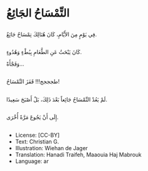 # التِّمْسَاحُ الجَائِعُ

##
فِي يَوْمٍ مِنَ الأَيَّامِ، كَانَ هُنَالِكَ تِمْسَاحٌ جَائِعٌ.

##
كَانَ يَبْحَثُ عَنِ الطَّعَامِ بِبُطْءٍ وَهُدُوءٍ.

وَفَجْأَةً…

##
طجججج!!! قَفَزَ التِّمْسَاحُ!

##
لَمْ يَعُدْ التِّمْسَاحُ جَائِعاً بَعْدَ ذَلِكَ، بَلْ أَصْبَحَ سَعِيدًا.

##
إِلَى أَنْ يَجُوعَ مَرَّةً أُخْرَى.

##
* License: [CC-BY]
* Text: Christian G.
* Illustration: Wiehan de Jager
* Translation: Hanadi Traifeh, Maaouia Haj Mabrouk
* Language: ar
